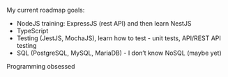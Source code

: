 My current roadmap goals:

* NodeJS training: ExpressJS (rest API) and then learn NestJS
* TypeScript
* Testing (JestJS, MochaJS), learn how to test - unit tests, API/REST API testing
* SQL (PostgreSQL, MySQL, MariaDB) - I don’t know NoSQL (maybe yet)

Programming obsessed

